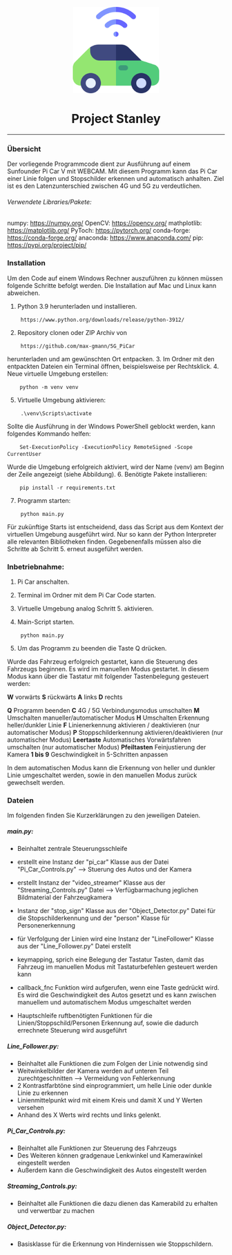 <p align="center">
<img src="docs\images\smart-car.png" alt="drawing" width="200"/>
</p>
<center><h1>Project Stanley</h1></center>

___ 

### Übersicht
Der vorliegende Programmcode dient zur Ausführung auf einem Sunfounder Pi Car V mit WEBCAM.
Mit diesem Programm kann das Pi Car einer Linie folgen und Stopschilder erkennen und automatisch anhalten.
Ziel ist es den Latenzunterschied zwischen 4G und 5G zu verdeutlichen.

###### Verwendete Libraries/Pakete:
numpy: https://numpy.org/
OpenCV: https://opencv.org/
mathplotlib: https://matplotlib.org/
PyToch: https://pytorch.org/ 
conda-forge: https://conda-forge.org/
anaconda: https://www.anaconda.com/ 
pip: https://pypi.org/project/pip/

### Installation
Um den Code auf einem Windows Rechner auszuführen zu können müssen folgende Schritte befolgt werden.
Die Installation auf Mac und Linux kann abweichen.

1. Python 3.9 herunterladen und installieren.
 
		https://www.python.org/downloads/release/python-3912/

2. Repository clonen oder ZIP Archiv von 

		https://github.com/max-gmann/5G_PiCar 

herunterladen und am gewünschten Ort entpacken.
3. Im Ordner mit den entpackten Dateien ein Terminal öffnen, beispielsweise per Rechtsklick.
4. Neue virtuelle Umgebung erstellen:

		python -m venv venv

5. Virtuelle Umgebung aktivieren:

		.\venv\Scripts\activate

Sollte die Ausführung in der Windows PowerShell geblockt werden, kann folgendes Kommando helfen:

		Set-ExecutionPolicy -ExecutionPolicy RemoteSigned -Scope CurrentUser

Wurde die Umgebung erfolgreich aktiviert, wird der Name (venv) am Beginn der Zeile angezeigt (siehe Abbildung).
6. Benötigte Pakete installieren:

		pip install -r requirements.txt

7. Programm starten:

		python main.py

Für zukünftige Starts ist entscheidend, dass das Script aus dem Kontext der virtuellen Umgebung ausgeführt wird. 
Nur so kann der Python Interpreter alle relevanten Bibliotheken finden.
Gegebenenfalls müssen also die Schritte ab Schritt 5. erneut ausgeführt werden.

### Inbetriebnahme:

1. Pi Car anschalten.
2. Terminal im Ordner mit dem Pi Car Code starten.
3. Virtuelle Umgebung analog Schritt 5. aktivieren.
4. Main-Script starten.

        python main.py

5. Um das Programm zu beenden die Taste Q drücken.

Wurde das Fahrzeug erfolgreich gestartet, kann die Steuerung des Fahrzeugs beginnen. Es wird im manuellen Modus gestartet. 
In diesem Modus kann über die Tastatur mit folgender Tastenbelegung gesteuert werden:

<b>W</b>		vorwärts
<b>S</b>		rückwärts
<b>A</b>		links
<b>D</b>		rechts

<b>Q</b>		Programm beenden
<b>C</b>		4G / 5G Verbindungsmodus umschalten 
<b>M</b>		Umschalten manueller/automatischer Modus
<b>H</b>		Umschalten Erkennung heller/dunkler Linie
<b>F</b>		Linienerkennung aktivieren / deaktivieren (nur automatischer Modus)
<b>P</b>		Stoppschilderkennung aktivieren/deaktivieren (nur automatischer Modus)
<b>Leertaste</b>	Automatisches Vorwärtsfahren umschalten (nur automatischer Modus)
<b>Pfeiltasten</b>	Feinjustierung der Kamera
<b>1 bis 9</b>		Geschwindigkeit in 5-Schritten anpassen

In dem automatischen Modus kann die Erkennung von heller und dunkler Linie umgeschaltet werden, sowie in den manuellen Modus
zurück gewechselt werden.

### Dateien 

Im folgenden finden Sie Kurzerklärungen zu den jeweiligen Dateien.

##### main.py:
- Beinhaltet zentrale Steuerungsschleife
- erstellt eine Instanz der "pi_car" Klasse aus der Datei "Pi_Car_Controls.py" --> Stuerung des Autos und der Kamera 
- erstellt Instanz der "video_streamer" Klasse aus der "Streaming_Controls.py" Datei --> Verfügbarmachung jeglichen Bildmaterial
 der Fahrzeugkamera
- Instanz der "stop_sign" Klasse aus der "Object_Detector.py" Datei für die Stopschilderkennung und der "person" Klasse für 
 Personenerkennung
- für Verfolgung der Linien wird eine Instanz der "LineFollower" Klasse aus der "Line_Follower.py" Datei erstellt 

- keymapping, sprich eine Belegung der Tastatur Tasten, damit das Fahrzeug im manuellen Modus mit Tastaturbefehlen gesteuert 
 werden kann
- callback_fnc Funktion wird aufgerufen, wenn eine Taste gedrückt wird. Es wird die Geschwindigkeit des Autos gesetzt und es 
 kann zwischen manuellem und automatischem Modus umgeschaltet werden
- Hauptschleife ruftbenötigten Funktionen für die Linien/Stoppschild/Personen Erkennung auf, sowie die dadurch errechnete 
 Steuerung wird ausgeführt

##### Line_Follower.py: 
- Beinhaltet alle Funktionen die zum Folgen der Linie notwendig sind
- Weitwinkelbilder der Kamera werden auf unteren Teil zurechtgeschnitten --> Vermeidung von Fehlerkennung 
- 2 Kontrastfarbtöne sind einprogrammiert, um helle Linie oder dunkle Linie zu erkennen
- Linienmittelpunkt wird mit einem Kreis und damit X und Y Werten versehen
- Anhand des X Werts wird rechts und links gelenkt.

##### Pi_Car_Controls.py:
- Beinhaltet alle Funktionen zur Steuerung des Fahrzeugs
- Des Weiteren können gradgenaue Lenkwinkel und Kamerawinkel eingestellt werden
- Außerdem kann die Geschwindigkeit des Autos eingestellt werden

##### Streaming_Controls.py:
- Beinhaltet alle Funktionen die dazu dienen das Kamerabild zu erhalten und verwertbar zu machen

##### Object_Detector.py: 
- Basisklasse für die Erkennung von Hindernissen wie Stoppschildern.
